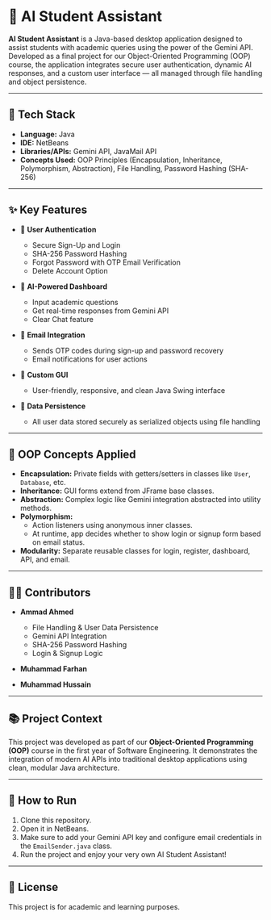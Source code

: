 # 🤖 AI Student Assistant

**AI Student Assistant** is a Java-based desktop application designed to assist students with academic queries using the power of the Gemini API. Developed as a final project for our Object-Oriented Programming (OOP) course, the application integrates secure user authentication, dynamic AI responses, and a custom user interface — all managed through file handling and object persistence.

---

## 🔧 Tech Stack

- **Language:** Java  
- **IDE:** NetBeans  
- **Libraries/APIs:** Gemini API, JavaMail API  
- **Concepts Used:** OOP Principles (Encapsulation, Inheritance, Polymorphism, Abstraction), File Handling, Password Hashing (SHA-256)

---

## ✨ Key Features

- 🔐 **User Authentication**
  - Secure Sign-Up and Login
  - SHA-256 Password Hashing
  - Forgot Password with OTP Email Verification
  - Delete Account Option

- 💬 **AI-Powered Dashboard**
  - Input academic questions
  - Get real-time responses from Gemini API
  - Clear Chat feature

- 📧 **Email Integration**
  - Sends OTP codes during sign-up and password recovery
  - Email notifications for user actions

- 🎨 **Custom GUI**
  - User-friendly, responsive, and clean Java Swing interface

- 💾 **Data Persistence**
  - All user data stored securely as serialized objects using file handling

---

## 🧠 OOP Concepts Applied

- **Encapsulation:** Private fields with getters/setters in classes like `User`, `Database`, etc.  
- **Inheritance:** GUI forms extend from JFrame base classes.  
- **Abstraction:** Complex logic like Gemini integration abstracted into utility methods.  
- **Polymorphism:**  
  - Action listeners using anonymous inner classes.  
  - At runtime, app decides whether to show login or signup form based on email status.  
- **Modularity:** Separate reusable classes for login, register, dashboard, API, and email.

---

## 👨‍💻 Contributors

- **Ammad Ahmed**  
  - File Handling & User Data Persistence  
  - Gemini API Integration  
  - SHA-256 Password Hashing  
  - Login & Signup Logic

- **Muhammad Farhan**  
- **Muhammad Hussain**

---

## 📚 Project Context

This project was developed as part of our **Object-Oriented Programming (OOP)** course in the first year of Software Engineering. It demonstrates the integration of modern AI APIs into traditional desktop applications using clean, modular Java architecture.

---

## 📂 How to Run

1. Clone this repository.
2. Open it in NetBeans.
3. Make sure to add your Gemini API key and configure email credentials in the `EmailSender.java` class.
4. Run the project and enjoy your very own AI Student Assistant!

---

## 🌟 License

This project is for academic and learning purposes.

